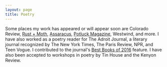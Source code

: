 ```yaml
---
layout: page
title: Poetry
---
```


Some places my work has appeared or will appear soon are Colorado Review, [Rust + Moth](https://rustandmoth.com/work/hours-after-news-of-the-death/), [Assaracus](https://siblingrivalrypress.bigcartel.com/product/assaracus-issue-24-a-journal-of-gay-poetry), [Potluck Magazine](http://potluckmag.com/march-2016/2016/3/10/three-poems), Westwind, and more. I have also worked as a poetry reader for The Adroit Journal, a literary journal recognized by The New York Times, The Paris Review, NPR, and Teen Vogue. I contributed to the journal's [Best Books of 2016](https://theadroitjournal.org/2016/12/27/presenting-adroits-best-books-of-2016/) feature. I have also been accepted to workshops in poetry by Tin House and the Kenyon Review.
